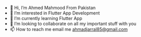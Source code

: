 - 👋 Hi, I’m Ahmed Mahmood From Pakistan
- 👀 I’m interested in Flutter App Development
- 🌱 I’m currently learning Flutter App
- 💞️ I’m looking to collaborate on all my important stuff with you
- 📫 How to reach me email me ahmadjarral85@gmail.com

<!---
ahmed123456768/ahmed123456768 is a ✨ special ✨ repository because its `README.md` (this file) appears on your GitHub profile.
You can click the Preview link to take a look at your changes.
--->
